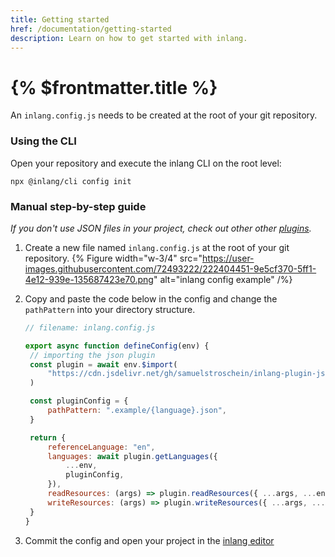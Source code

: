 ```yaml
---
title: Getting started
href: /documentation/getting-started
description: Learn on how to get started with inlang.
---
```


# {% $frontmatter.title %}

An `inlang.config.js` needs to be created at the root of your git repository.

### Using the CLI

Open your repository and execute the inlang CLI on the root level:

```
npx @inlang/cli config init
```

### Manual step-by-step guide

_If you don't use JSON files in your project, check out other other [plugins](https://github.com/inlang/ecosystem)._

1. Create a new file named `inlang.config.js` at the root of your git repository.
   {% Figure
      width="w-3/4"
      src="https://user-images.githubusercontent.com/72493222/222404451-9e5cf370-5ff1-4e12-939e-135687423e70.png"
      alt="inlang config example"
   /%}

2. Copy and paste the code below in the config and change the `pathPattern` into your directory structure.

   ```js
   // filename: inlang.config.js

   export async function defineConfig(env) {
   	// importing the json plugin
   	const plugin = await env.$import(
   		"https://cdn.jsdelivr.net/gh/samuelstroschein/inlang-plugin-json@1/dist/index.js",
   	)

   	const pluginConfig = {
   		pathPattern: ".example/{language}.json",
   	}

   	return {
   		referenceLanguage: "en",
   		languages: await plugin.getLanguages({
   			...env,
   			pluginConfig,
   		}),
   		readResources: (args) => plugin.readResources({ ...args, ...env, pluginConfig }),
   		writeResources: (args) => plugin.writeResources({ ...args, ...env, pluginConfig }),
   	}
   }
   ```

3. Commit the config and open your project in the [inlang editor](https://inlang.com/editor)
